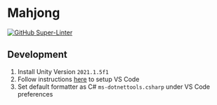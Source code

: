 # Mahjong

[![GitHub Super-Linter](https://github.com/wenhaogoh/mahjong/workflows/Lint%20Code%20Base/badge.svg)](https://github.com/marketplace/actions/super-linter)

## Development
1. Install Unity Version `2021.1.5f1`
2. Follow instructions [here](https://code.visualstudio.com/docs/other/unity) to setup VS Code
3. Set default formatter as C# `ms-dotnettools.csharp` under VS Code preferences
